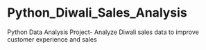 # Python_Diwali_Sales_Analysis
Python Data Analysis Project- Analyze Diwali sales data to improve customer experience and sales

